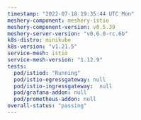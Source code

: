 ```yaml
---
timestamp: "2022-07-18 19:35:44 UTC Mon"
meshery-component: meshery-istio
meshery-component-version: v0.5.39
meshery-server-version: "v0.6.0-rc.6b"
k8s-distro: minikube
k8s-version: "v1.21.5"
service-mesh: istio
service-mesh-version: "1.12.9"
tests:
  pod/istiod: "Running"
  pod/istio-egressgateway: null
  pod/istio-ingressgateway:  null
  pod/grafana-addon: null
  pod/prometheus-addon: null
overall-status: "passing"
---
```

